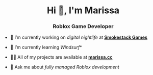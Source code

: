 <h1 align="center">Hi 👋, I'm Marissa</h1>
<h3 align="center">Roblox Game Developer</h3>

- 🔭 I’m currently working on *digital nightlife* at [**Smokestack Games**](https://smokestackgames.com)

- 🌱 I’m currently learning *Windsurf**

- 👨‍💻 All of my projects are available at [**marissa.cc**](https://marissa.cc)

- 💬 Ask me about *fully managed Roblox development*
